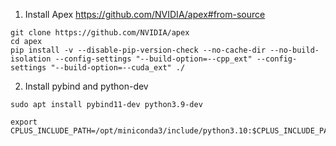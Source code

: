 1. Install Apex
https://github.com/NVIDIA/apex#from-source

```
git clone https://github.com/NVIDIA/apex
cd apex
pip install -v --disable-pip-version-check --no-cache-dir --no-build-isolation --config-settings "--build-option=--cpp_ext" --config-settings "--build-option=--cuda_ext" ./
```

2. Install pybind and python-dev
```
sudo apt install pybind11-dev python3.9-dev

export CPLUS_INCLUDE_PATH=/opt/miniconda3/include/python3.10:$CPLUS_INCLUDE_PATH
```

